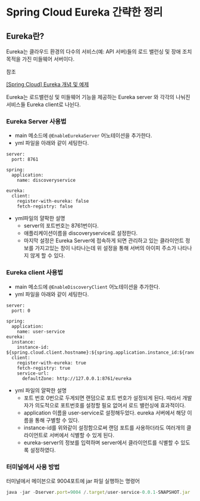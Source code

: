 # Spring Cloud Eureka 간략한 정리



## Eureka란?

Eureka는 클라우드 환경의 다수의 서비스(예: API 서버)들의 로드 밸런싱 및 장애 조치 목적을 가진 미들웨어 서버이다.

참조

[[Spring Cloud] Eureka 개념 및 예제](https://cjw-awdsd.tistory.com/m/52)

Eureka는 로드밸런싱 및 미들웨어 기능을 제공하는 Eureka server 와 각각의 나눠진 서비스들 Eureka client로 나뉜다.

### Eureka Server 사용법

- main 메소드에 `@EnableEurekaServer` 어노테이션을 추가한다.
- yml 파일을 아래와 같이 세팅한다.

```
server:
  port: 8761

spring:
  application:
    name: discoveryservice

eureka:
  client:
    register-with-eureka: false
    fetch-registry: false
```

- yml파일의 얄팍한 설명
    - server의 포트번호는 8761번이다.
    - 애플리케이션이름을 discoveryservice로 설정한다.
    - 마지막 설정은 Eureka Server에 접속하게 되면 관리하고 있는 클라이언트 정보를 가지고있는 창이 나타나는데 위 설정을 통해 서버의 아이피 주소가 나타나지 않게 할 수 있다.

### Eureka client 사용법

- main 메소드에 `@EnableDiscoveryClient` 어노테이션을 추가한다.
- yml 파일을 아래와 같이 세팅한다.

```
server:
  port: 0

spring:
  application:
    name: user-service
eureka:
  instance:
    instance-id: ${spring.cloud.client.hostname}:${spring.application.instance_id:${random.value}}
  client:
    register-with-eureka: true
    fetch-registry: true
    service-url:
      defaultZone: http://127.0.0.1:8761/eureka
```

- yml 파일의 얄팍한 설명
    - 포트 번호 0번으로 두게되면 랜덤으로 포트 번호가 설정되게 된다. 따라서 개발자가 의도적으로 포트번호를 설정할 필요 없어서 로드 밸런싱에 효과적이다.
    - application 이름을 user-service로 설정해두었다. eureka 서버에서 해당 이름을 통해 구별할 수 있다.
    - instance-id를 위와같이 설정함으로써 랜덤 포트를 사용하더라도 여러개의 클라이언트로 서버에서 식별할 수 있게 된다.
    - eureka-server의 정보를 입력하며 server에서 클라이언트를 식별할 수 있도록 설정하였다.

### 터미널에서 사용 방법

터미널에서 메이븐으로 9004포트에 jar 파일 실행하는 명령어

```jsx
java -jar -Dserver.port=9004 /.target/user-service-0.0.1-SNAPSHOT.jar
```

###
